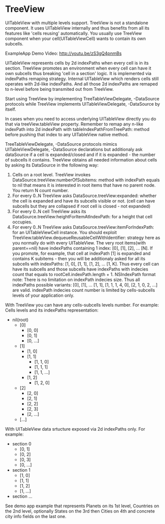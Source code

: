 TreeView
========

UITableView with multiple levels support.
TreeView is not a standalone component. It uses UITableView internally and thus benefits from all its features like 'cells reusing' automatically.
You usually use TreeView component when your cell(UITableViewCell) wants to contain its own subcells.

ExampleApp Demo Video: http://youtu.be/zS3gQ4pnmBs

UITableView represents cells by 2d indexPaths when every cell is in its section.
TreeView promotes an environment when every cell can have it own subcells thus breaking 'cell in a section' logic.
It is implemented via indexPaths remaping strategy. Internal UITableView which renders cells still operates with 2d-like indexPaths. And all those 2d indexPaths are remaped to n-level before being transmited out from TreeView.

Start using TreeView by implementing TreeTableViewDelegate, -DataSource protocols while TreeView implements UITableViewDelegate, -DataSource by itself.

In cases when you need to access underlying UITableView directly you do that via treeView.tableView property.
Remember to remap any n-like indexPath into 2d indexPath with tableIndexPathFromTreePath: method before pushing that index to any UITableView native method.

TreeTableViewDelegate, -DataSource protocols mimics UITableViewDelegate, -DataSource declarations but additionaly ask dataSource if a cell is expanded/closed and if it is expanded - the number of subcells it contains.
TreeView obtains all needed information about cells by asking its DataSource in the following way:
  1) Cells on a root level. TreeView invokes DataSource.treeView:numberOfSubitems: method with indexPath equals to nil that means it is interested in root items that have no parent node. You return N count number.
  2) For every 0..N TreeView asks DataSource.treeView:expanded: whether the cell is expanded and have its subcells visible or not. (cell can have subcells but they are collapsed if root cell is closed - not expanded)
  3) For every 0..N cell TreeView asks its DataSource.treeView:heightForItemAtIndexPath: for a height that cell occupies.
  4) For every 0..N TreeView asks DataSource.treeView:itemForIndexPath: for an UITableViewCell instance. You should exploit TreeView.tableView.dequeueReusableCellWithIdentifier: strategy here as you normally do with every UITableView.
The very root items(with parent==nil) have indexPaths containing 1 index: [0], [1], [2], ... [N].
If you promote, for example, that cell at indexPath [1] is expanded and contains K subitems - then you will be additionaly asked for all its subcells with indexPaths: [1, 0], [1, 1], [1, 2], ... [1, K].
Thus every cell can have its subcells and those subcells have indexPaths with indecies count that equals to rootCell.indexPath.length + 1.
NSIndexPath format note: There is no limitation on indexPath indecies size. Thus all indexPaths possible variants: [0], [1], ... [1, 1], [1, 1, 1, 4, 0], [2, 1, 0, 2, ...] are valid.
indexPath indecies count number is limited by cells-subcells levels of your application only.


With TreeView you can have any cells-subcells levels number. For example:
Cells levels and its indexPaths representation:
- nil(root)
  - [0]
    - [0, 0]
    - [0, 1]
    - [0, ...]
  - [1]
    - [1, 0]
    - [1, 1]
      - [1, 1, 0]
      - [1, 1, 1]
      - [1, 1, ...]
    - [1, 2]
      - [1, 2, 0]
  - [2]
    - [2, 0]
    - [2, 1]
    - [2, 2]
    - [2, 3]
    - [2, ...]
  - [...]

With UITableView data srtucture exposed via 2d indexPaths only. For example:
- section 0
  - [0, 1]
  - [0, 2]
  - [0, 3]
  - [0, ...]
- section 1
  - [1, 0]
  - [1, 1]
  - [1, 2]
  - [1, ...]
- section ...

See demo app example that represents Planets on its 1st level, Countries on the 2nd level, optionally States on the 3rd then Cities on 4th and concrete city info fields on the last one.
